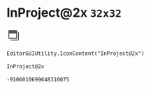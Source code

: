 # InProject@2x `32x32`
<img src="/img/InProject@2x.png" width=32 height=32>

``` CSharp
EditorGUIUtility.IconContent("InProject@2x")
```
```
InProject@2x
```
```
-9106010699648310075
```
